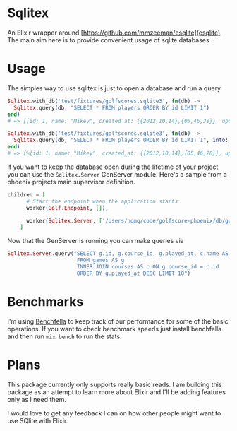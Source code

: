 Sqlitex
=======

An Elixir wrapper around [https://github.com/mmzeeman/esqlite](esqlite). The main aim here is to provide convenient usage of sqlite databases.

Usage
=====

The simples way to use sqlitex is just to open a database and run a query

```elixir
Sqlitex.with_db('test/fixtures/golfscores.sqlite3', fn(db) ->
  Sqlitex.query(db, "SELECT * FROM players ORDER BY id LIMIT 1")
end)
# => [[id: 1, name: "Mikey", created_at: {{2012,10,14},{05,46,28}}, updated_at: {{2013,09,06},{22,29,36}}, type: nil]]

Sqlitex.with_db('test/fixtures/golfscores.sqlite3', fn(db) ->
  Sqlitex.query(db, "SELECT * FROM players ORDER BY id LIMIT 1", into: %{})
end)
# => [%{id: 1, name: "Mikey", created_at: {{2012,10,14},{05,46,28}}, updated_at: {{2013,09,06},{22,29,36}}, type: nil}]
```

If you want to keep the database open during the lifetime of your project you can use the `Sqlitex.Server` GenServer module.
Here's a sample from a phoenix projects main supervisor definition.
```elixir
children = [
      # Start the endpoint when the application starts
      worker(Golf.Endpoint, []),

      worker(Sqlitex.Server, ['/Users/hqmq/code/golfscore-phoenix/db/golf.sqlite3'])
    ]
```

Now that the GenServer is running you can make queries via
```elixir
Sqlitex.Server.query("SELECT g.id, g.course_id, g.played_at, c.name AS course
                      FROM games AS g
                      INNER JOIN courses AS c ON g.course_id = c.id
                      ORDER BY g.played_at DESC LIMIT 10")
```

Benchmarks
==========

I'm using [Benchfella](https://github.com/alco/benchfella) to keep track of our performance for some of the basic operations. If you want to check benchmark speeds just install benchfella and then run `mix bench` to run the stats.

Plans
=====

This package currently only supports really basic reads. I am building this package as an attempt to learn more about Elixir and I'll be adding features only as I need them.

I would love to get any feedback I can on how other people might want to use SQlite with Elixir.
